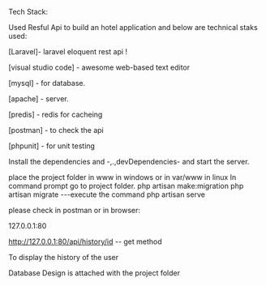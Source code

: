 Tech Stack:

Used Resful Api to build an hotel application and below are technical staks used:

[Laravel]- laravel eloquent rest api !

[visual studio code] - awesome web-based text editor

[mysql] - for  database.

[apache] - server.

[predis] - redis for cacheing

[postman] - to check the api

[phpunit] - for unit testing

Install the dependencies and -,.,devDependencies- and start the server.

place the project folder in www in windows or in var/www in linux
In command prompt go to project folder.
php artisan make:migration
php artisan migrate ---execute the command
php artisan serve 

please check in postman or in browser:

127.0.0.1:80

http://127.0.0.1:80/api/history/id -- get method

To display the history of the user

Database Design is attached with the project folder


